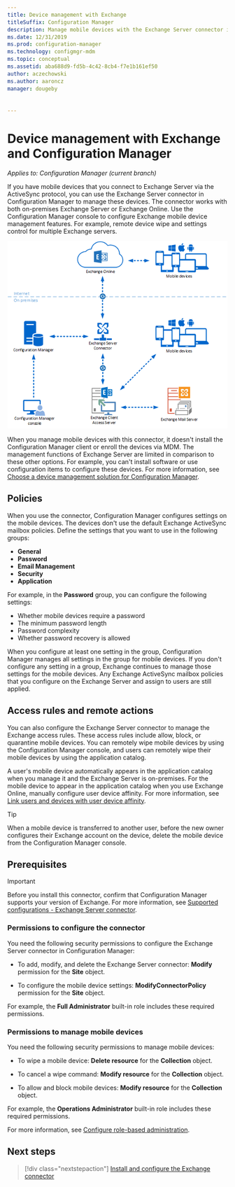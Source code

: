 ```yaml
---
title: Device management with Exchange
titleSuffix: Configuration Manager
description: Manage mobile devices with the Exchange Server connector in Configuration Manager.
ms.date: 12/31/2019
ms.prod: configuration-manager
ms.technology: configmgr-mdm
ms.topic: conceptual
ms.assetid: aba688d9-fd5b-4c42-8cb4-f7e1b161ef50
author: aczechowski
ms.author: aaroncz
manager: dougeby


---
```


# Device management with Exchange and Configuration Manager

*Applies to: Configuration Manager (current branch)*

If you have mobile devices that you connect to Exchange Server via the ActiveSync protocol, you can use the Exchange Server connector in Configuration Manager to manage these devices. The connector works with both on-premises Exchange Server or Exchange Online. Use the Configuration Manager console to configure Exchange mobile device management features. For example, remote device wipe and settings control for multiple Exchange servers.

![Logical diagram of Exchange Server connector with Configuration Manager](media/configmgr-with-exchange.png)  

When you manage mobile devices with this connector, it doesn't install the Configuration Manager client or enroll the devices via MDM. The management functions of Exchange Server are limited in comparison to these other options. For example, you can't install software or use configuration items to configure these devices. For more information, see [Choose a device management solution for Configuration Manager](/configmgr/core/plan-design/choose-a-device-management-solution).  

## Policies

When you use the connector, Configuration Manager configures settings on the mobile devices. The devices don't use the default Exchange ActiveSync mailbox policies. Define the settings that you want to use in the following groups:

- **General**
- **Password**
- **Email Management**
- **Security**
- **Application**

For example, in the **Password** group, you can configure the following settings:

- Whether mobile devices require a password
- The minimum password length
- Password complexity
- Whether password recovery is allowed

When you configure at least one setting in the group, Configuration Manager manages all settings in the group for mobile devices. If you don't configure any setting in a group, Exchange continues to manage those settings for the mobile devices. Any Exchange ActiveSync mailbox policies that you configure on the Exchange Server and assign to users are still applied.

## Access rules and remote actions

You can also configure the Exchange Server connector to manage the Exchange access rules. These access rules include allow, block, or quarantine mobile devices. You can remotely wipe mobile devices by using the Configuration Manager console, and users can remotely wipe their mobile devices by using the application catalog.

A user's mobile device automatically appears in the application catalog when you manage it and the Exchange Server is on-premises. For the mobile device to appear in the application catalog when you use Exchange Online, manually configure user device affinity. For more information, see [Link users and devices with user device affinity](/configmgr/apps/deploy-use/link-users-and-devices-with-user-device-affinity).

> [!TIP]  
> When a mobile device is transferred to another user, before the new owner configures their Exchange account on the device, delete the mobile device from the Configuration Manager console.

## Prerequisites

> [!IMPORTANT]  
> Before you install this connector, confirm that Configuration Manager supports your version of Exchange. For more information, see [Supported configurations - Exchange Server connector](/configmgr/core/plan-design/configs/supported-operating-systems-for-clients-and-devices#bkmk_ExSrvConOS).  

### Permissions to configure the connector

You need the following security permissions to configure the Exchange Server connector in Configuration Manager:

- To add, modify, and delete the Exchange Server connector: **Modify** permission for the **Site** object.  

- To configure the mobile device settings: **ModifyConnectorPolicy** permission for the **Site** object.  

For example, the **Full Administrator** built-in role includes these required permissions.  

### Permissions to manage mobile devices

You need the following security permissions to manage mobile devices:  

- To wipe a mobile device: **Delete resource** for the **Collection** object.  

- To cancel a wipe command: **Modify resource** for the **Collection** object.  

- To allow and block mobile devices: **Modify resource** for the **Collection** object.  

For example, the **Operations Administrator** built-in role includes these required permissions.

For more information, see [Configure role-based administration](/configmgr/core/servers/deploy/configure/configure-role-based-administration).

## Next steps

> [!div class="nextstepaction"]
> [Install and configure the Exchange connector](/configmgr/mdm/deploy-use/install-configure-exchange-connector)
